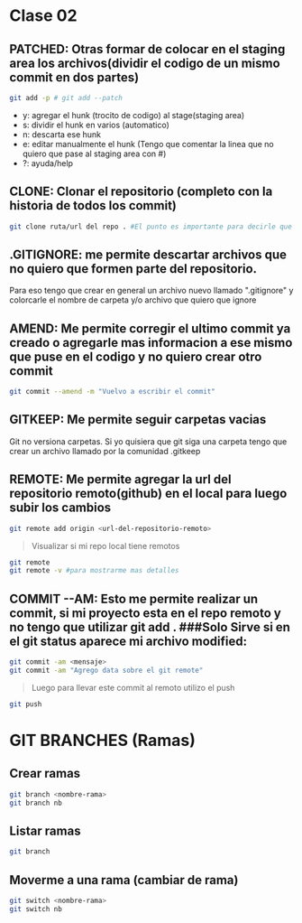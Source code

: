 # Clase 02

## PATCHED: Otras formar de colocar en el staging area los archivos(dividir el codigo de un mismo commit en dos partes)

```sh
git add -p # git add --patch
```

* y: agregar el hunk (trocito de codigo) al stage(staging area)
* s: dividir el hunk en varios (automatico)
* n: descarta ese hunk
* e: editar manualmente el hunk (Tengo que comentar la linea que no quiero que pase al staging area con #)
* ?: ayuda/help

## CLONE: Clonar el repositorio (completo con la historia de todos los commit)

```sh
git clone ruta/url del repo . #El punto es importante para decirle que no cree una carpeta si no que lo baje en el directorio actual
```
## .GITIGNORE: me permite descartar archivos que no quiero que formen parte del repositorio.
Para eso tengo que crear en general un archivo nuevo llamado ".gitignore" y colorcarle el nombre de carpeta y/o archivo que quiero que ignore

## AMEND: Me permite corregir el ultimo commit ya creado o agregarle mas informacion a ese mismo que puse en el codigo y no quiero crear otro commit
```sh
git commit --amend -m "Vuelvo a escribir el commit"
```

## GITKEEP: Me permite seguir carpetas vacias
Git no versiona carpetas. Si yo quisiera que git siga una carpeta tengo que crear un archivo llamado por la comunidad .gitkeep

## REMOTE: Me permite agregar la url del repositorio remoto(github) en el local para luego subir los cambios

```sh
git remote add origin <url-del-repositorio-remoto>
```
> Visualizar si mi repo local tiene remotos
```sh
git remote
git remote -v #para mostrarme mas detalles
```
## COMMIT --AM: Esto me permite realizar un commit, si mi proyecto esta en el repo remoto y no tengo que utilizar git add . ###Solo Sirve si en el git status aparece mi archivo modified:

```sh
git commit -am <mensaje>
git commit -am "Agrego data sobre el git remote"
```
> Luego para llevar este commit al remoto utilizo el push
```sh
git push
```

# GIT BRANCHES (Ramas)

## Crear ramas

```sh
git branch <nombre-rama>
git branch nb
```

## Listar ramas

```sh
git branch
```

## Moverme a una rama (cambiar de rama)

```sh
git switch <nombre-rama>
git switch nb
```


